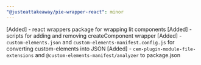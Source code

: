 ```yaml
---
"@justeattakeaway/pie-wrapper-react": minor
---
```


[Added] - react wrappers package for wrapping lit components
[Added] - scripts for adding and removing createComponent wrapper
[Added] - `custom-elements.json` and `custom-elements-manifest.config.js` for converting custom-elements into JSON
[Added] -  `cem-plugin-module-file-extensions` and `@custom-elements-manifest/analyzer` to package.json

